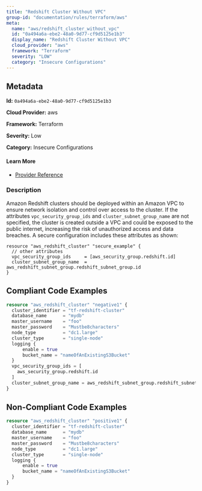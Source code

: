 ```yaml
---
title: "Redshift Cluster Without VPC"
group-id: "documentation/rules/terraform/aws"
meta:
  name: "aws/redshift_cluster_without_vpc"
  id: "0a494a6a-ebe2-48a0-9d77-cf9d5125e1b3"
  display_name: "Redshift Cluster Without VPC"
  cloud_provider: "aws"
  framework: "Terraform"
  severity: "LOW"
  category: "Insecure Configurations"
---
```

## Metadata

**Id:** `0a494a6a-ebe2-48a0-9d77-cf9d5125e1b3`

**Cloud Provider:** aws

**Framework:** Terraform

**Severity:** Low

**Category:** Insecure Configurations

#### Learn More

 - [Provider Reference](https://registry.terraform.io/providers/hashicorp/aws/latest/docs/resources/redshift_cluster#vpc_security_group_ids)

### Description

 Amazon Redshift clusters should be deployed within an Amazon VPC to ensure network isolation and control over access to the cluster. If the attributes `vpc_security_group_ids` and `cluster_subnet_group_name` are not specified, the cluster is created outside a VPC and could be exposed to the public internet, increasing the risk of unauthorized access and data breaches. A secure configuration includes these attributes as shown:

```
resource "aws_redshift_cluster" "secure_example" {
  // other attributes
  vpc_security_group_ids     = [aws_security_group.redshift.id]
  cluster_subnet_group_name  = aws_redshift_subnet_group.redshift_subnet_group.id
}
```



## Compliant Code Examples
```terraform
resource "aws_redshift_cluster" "negative1" {
  cluster_identifier = "tf-redshift-cluster"
  database_name      = "mydb"
  master_username    = "foo"
  master_password    = "Mustbe8characters"
  node_type          = "dc1.large"
  cluster_type       = "single-node"
  logging {
      enable = true
      bucket_name = "nameOfAnExistingS3Bucket"
  }
  vpc_security_group_ids = [
    aws_security_group.redshift.id
  ]
  cluster_subnet_group_name = aws_redshift_subnet_group.redshift_subnet_group.id
}

```
## Non-Compliant Code Examples
```terraform
resource "aws_redshift_cluster" "positive1" {
  cluster_identifier = "tf-redshift-cluster"
  database_name      = "mydb"
  master_username    = "foo"
  master_password    = "Mustbe8characters"
  node_type          = "dc1.large"
  cluster_type       = "single-node"
  logging {
      enable = true
      bucket_name = "nameOfAnExistingS3Bucket"
  }
}

```
